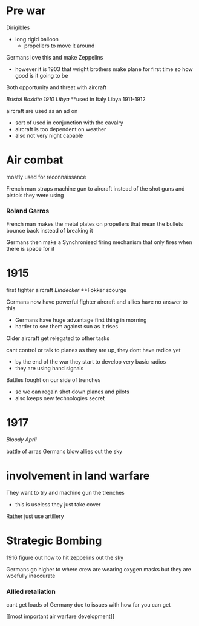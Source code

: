 
# Pre war 
Dirigibles 
- long rigid balloon 
	- propellers to move it around 

Germans love this and make Zeppelins
- however it is 1903 that wright brothers make plane for first time so how good is it going to be 


Both opportunity and threat with aircraft 

*Bristol Boxkite 1910*
*Libya* **used in Italy Libya 1911-1912

aircraft are used as an ad on
- sort of used in conjunction with the cavalry
- aircraft is too dependent on weather 
- also not very night capable 

# Air combat 
mostly used for reconnaissance

French man straps machine gun to aircraft instead of the shot guns and pistols they were using 

### Roland Garros 
French man makes the metal plates on propellers that mean the bullets bounce back instead of breaking it 

Germans then make a Synchronised firing mechanism that only fires when there is space for it 


# 1915
first fighter aircraft 
*Eindecker*
**Fokker scourge

Germans now have powerful fighter aircraft and allies have no answer to this 
- Germans have huge advantage first thing in morning 
- harder to see them against sun as it rises

Older aircraft get relegated to other tasks 

cant control or talk to planes as they are up, they dont have radios yet 
- by the end of the war they start to develop very basic radios 
- they are using hand signals 


Battles fought on our side of trenches 
- so we can regain shot down planes and pilots 
- also keeps new technologies secret 


# 1917 
*Bloody April*

battle of arras 
Germans blow allies out the sky 


# involvement in land warfare 

They want to try and machine gun the trenches 
- this is useless they just take cover 

Rather just use artillery


# Strategic Bombing 

1916 figure out how to hit zeppelins out the sky

Germans go higher to where crew are wearing oxygen masks but they are woefully inaccurate


### Allied retaliation 
cant get loads of Germany due to issues with how far you can get 

[[most important air warfare development]]







